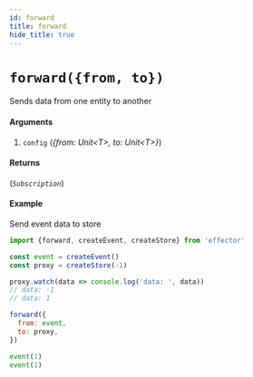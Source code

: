 ```yaml
---
id: forward
title: forward
hide_title: true
---
```


# `forward({from, to})`

Sends data from one entity to another

#### Arguments

1. `config` (_{from: Unit\<T\>, to: Unit\<T\>}_)

#### Returns

(_`Subscription`_)

#### Example

Send event data to store

```js
import {forward, createEvent, createStore} from 'effector'

const event = createEvent()
const proxy = createStore(-1)

proxy.watch(data => console.log('data: ', data))
// data: -1
// data: 1

forward({
  from: event,
  to: proxy,
})

event(1)
event(1)
```
